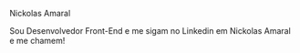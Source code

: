 Nickolas Amaral

Sou Desenvolvedor Front-End e me sigam no Linkedin em Nickolas Amaral e me chamem!
